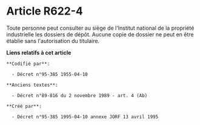 # Article R622-4

Toute personne peut consulter au siège de l'Institut national de la propriété industrielle les dossiers de dépôt. Aucune
copie de dossier ne peut en être établie sans l'autorisation du titulaire.

**Liens relatifs à cet article**

	**Codifié par**:

	  - Décret n°95-385 1955-04-10

	**Anciens textes**:

	  - Décret n°89-816 du 2 novembre 1989 - art. 4 (Ab)

	**Créé par**:

	  - Décret n°95-385 1995-04-10 annexe JORF 13 avril 1995

